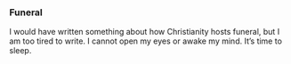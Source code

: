 ### Funeral
I would have written something about how Christianity hosts funeral, but I am too tired to write. I cannot open my eyes or awake my mind. It’s time to sleep.
